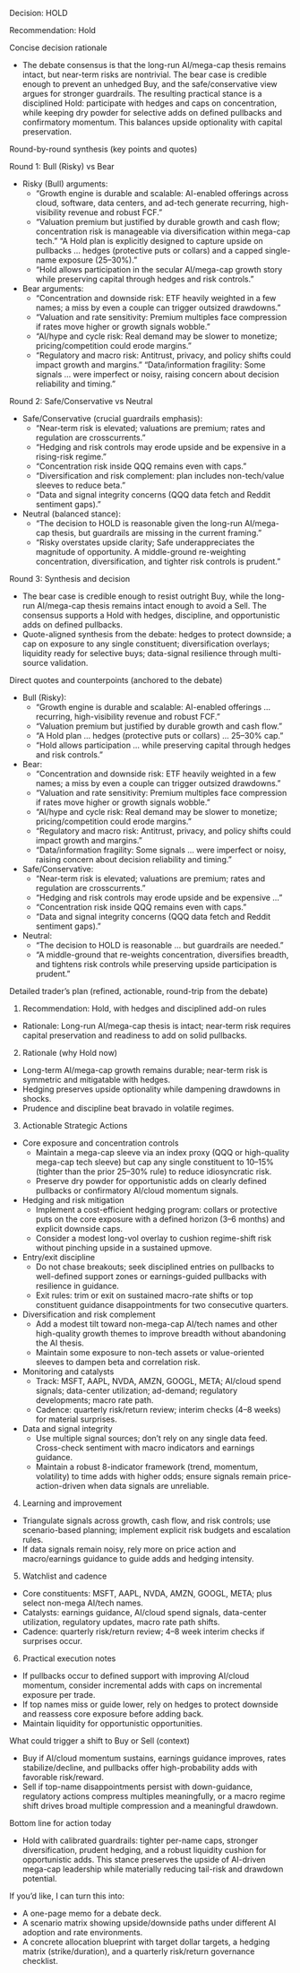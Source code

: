 Decision: HOLD

Recommendation: Hold

Concise decision rationale
- The debate consensus is that the long-run AI/mega-cap thesis remains intact, but near-term risks are nontrivial. The bear case is credible enough to prevent an unhedged Buy, and the safe/conservative view argues for stronger guardrails. The resulting practical stance is a disciplined Hold: participate with hedges and caps on concentration, while keeping dry powder for selective adds on defined pullbacks and confirmatory momentum. This balances upside optionality with capital preservation.

Round-by-round synthesis (key points and quotes)

Round 1: Bull (Risky) vs Bear
- Risky (Bull) arguments:
  - “Growth engine is durable and scalable: AI-enabled offerings across cloud, software, data centers, and ad-tech generate recurring, high-visibility revenue and robust FCF.”
  - “Valuation premium but justified by durable growth and cash flow; concentration risk is manageable via diversification within mega-cap tech.”
  “A Hold plan is explicitly designed to capture upside on pullbacks … hedges (protective puts or collars) and a capped single-name exposure (25–30%).”
  - “Hold allows participation in the secular AI/mega-cap growth story while preserving capital through hedges and risk controls.”
- Bear arguments:
  - “Concentration and downside risk: ETF heavily weighted in a few names; a miss by even a couple can trigger outsized drawdowns.”
  - “Valuation and rate sensitivity: Premium multiples face compression if rates move higher or growth signals wobble.”
  - “AI/hype and cycle risk: Real demand may be slower to monetize; pricing/competition could erode margins.”
  - “Regulatory and macro risk: Antitrust, privacy, and policy shifts could impact growth and margins.”
  “Data/information fragility: Some signals … were imperfect or noisy, raising concern about decision reliability and timing.”

Round 2: Safe/Conservative vs Neutral
- Safe/Conservative (crucial guardrails emphasis):
  - “Near-term risk is elevated; valuations are premium; rates and regulation are crosscurrents.”
  - “Hedging and risk controls may erode upside and be expensive in a rising-risk regime.”
  - “Concentration risk inside QQQ remains even with caps.”
  - “Diversification and risk complement: plan includes non-tech/value sleeves to reduce beta.”
  - “Data and signal integrity concerns (QQQ data fetch and Reddit sentiment gaps).”
- Neutral (balanced stance):
  - “The decision to HOLD is reasonable given the long-run AI/mega-cap thesis, but guardrails are missing in the current framing.”
  - “Risky overstates upside clarity; Safe underappreciates the magnitude of opportunity. A middle-ground re-weighting concentration, diversification, and tighter risk controls is prudent.”

Round 3: Synthesis and decision
- The bear case is credible enough to resist outright Buy, while the long-run AI/mega-cap thesis remains intact enough to avoid a Sell. The consensus supports a Hold with hedges, discipline, and opportunistic adds on defined pullbacks.
- Quote-aligned synthesis from the debate: hedges to protect downside; a cap on exposure to any single constituent; diversification overlays; liquidity ready for selective buys; data-signal resilience through multi-source validation.

Direct quotes and counterpoints (anchored to the debate)
- Bull (Risky):
  - “Growth engine is durable and scalable: AI-enabled offerings … recurring, high-visibility revenue and robust FCF.”
  - “Valuation premium but justified by durable growth and cash flow.”
  - “A Hold plan … hedges (protective puts or collars) … 25–30% cap.”
  - “Hold allows participation … while preserving capital through hedges and risk controls.”
- Bear:
  - “Concentration and downside risk: ETF heavily weighted in a few names; a miss by even a couple can trigger outsized drawdowns.”
  - “Valuation and rate sensitivity: Premium multiples face compression if rates move higher or growth signals wobble.”
  - “AI/hype and cycle risk: Real demand may be slower to monetize; pricing/competition could erode margins.”
  - “Regulatory and macro risk: Antitrust, privacy, and policy shifts could impact growth and margins.”
  - “Data/information fragility: Some signals … were imperfect or noisy, raising concern about decision reliability and timing.”
- Safe/Conservative:
  - “Near-term risk is elevated; valuations are premium; rates and regulation are crosscurrents.”
  - “Hedging and risk controls may erode upside and be expensive …”
  - “Concentration risk inside QQQ remains even with caps.”
  - “Data and signal integrity concerns (QQQ data fetch and Reddit sentiment gaps).”
- Neutral:
  - “The decision to HOLD is reasonable … but guardrails are needed.”
  - “A middle-ground that re-weights concentration, diversifies breadth, and tightens risk controls while preserving upside participation is prudent.”

Detailed trader’s plan (refined, actionable, round-trip from the debate)

1) Recommendation: Hold, with hedges and disciplined add-on rules
- Rationale: Long-run AI/mega-cap thesis is intact; near-term risk requires capital preservation and readiness to add on solid pullbacks.

2) Rationale (why Hold now)
- Long-term AI/mega-cap growth remains durable; near-term risk is symmetric and mitigatable with hedges.
- Hedging preserves upside optionality while dampening drawdowns in shocks.
- Prudence and discipline beat bravado in volatile regimes.

3) Actionable Strategic Actions
- Core exposure and concentration controls
  - Maintain a mega-cap sleeve via an index proxy (QQQ or high-quality mega-cap tech sleeve) but cap any single constituent to 10–15% (tighter than the prior 25–30% rule) to reduce idiosyncratic risk.
  - Preserve dry powder for opportunistic adds on clearly defined pullbacks or confirmatory AI/cloud momentum signals.
- Hedging and risk mitigation
  - Implement a cost-efficient hedging program: collars or protective puts on the core exposure with a defined horizon (3–6 months) and explicit downside caps.
  - Consider a modest long-vol overlay to cushion regime-shift risk without pinching upside in a sustained upmove.
- Entry/exit discipline
  - Do not chase breakouts; seek disciplined entries on pullbacks to well-defined support zones or earnings-guided pullbacks with resilience in guidance.
  - Exit rules: trim or exit on sustained macro-rate shifts or top constituent guidance disappointments for two consecutive quarters.
- Diversification and risk complement
  - Add a modest tilt toward non-mega-cap AI/tech names and other high-quality growth themes to improve breadth without abandoning the AI thesis.
  - Maintain some exposure to non-tech assets or value-oriented sleeves to dampen beta and correlation risk.
- Monitoring and catalysts
  - Track: MSFT, AAPL, NVDA, AMZN, GOOGL, META; AI/cloud spend signals; data-center utilization; ad-demand; regulatory developments; macro rate path.
  - Cadence: quarterly risk/return review; interim checks (4–8 weeks) for material surprises.
- Data and signal integrity
  - Use multiple signal sources; don’t rely on any single data feed. Cross-check sentiment with macro indicators and earnings guidance.
  - Maintain a robust 8-indicator framework (trend, momentum, volatility) to time adds with higher odds; ensure signals remain price-action-driven when data signals are unreliable.

4) Learning and improvement
- Triangulate signals across growth, cash flow, and risk controls; use scenario-based planning; implement explicit risk budgets and escalation rules.
- If data signals remain noisy, rely more on price action and macro/earnings guidance to guide adds and hedging intensity.

5) Watchlist and cadence
- Core constituents: MSFT, AAPL, NVDA, AMZN, GOOGL, META; plus select non-mega AI/tech names.
- Catalysts: earnings guidance, AI/cloud spend signals, data-center utilization, regulatory updates, macro rate path shifts.
- Cadence: quarterly risk/return review; 4–8 week interim checks if surprises occur.

6) Practical execution notes
- If pullbacks occur to defined support with improving AI/cloud momentum, consider incremental adds with caps on incremental exposure per trade.
- If top names miss or guide lower, rely on hedges to protect downside and reassess core exposure before adding back.
- Maintain liquidity for opportunistic opportunities.

What could trigger a shift to Buy or Sell (context)
- Buy if AI/cloud momentum sustains, earnings guidance improves, rates stabilize/decline, and pullbacks offer high-probability adds with favorable risk/reward.
- Sell if top-name disappointments persist with down-guidance, regulatory actions compress multiples meaningfully, or a macro regime shift drives broad multiple compression and a meaningful drawdown.

Bottom line for action today
- Hold with calibrated guardrails: tighter per-name caps, stronger diversification, prudent hedging, and a robust liquidity cushion for opportunistic adds. This stance preserves the upside of AI-driven mega-cap leadership while materially reducing tail-risk and drawdown potential.

If you’d like, I can turn this into:
- A one-page memo for a debate deck.
- A scenario matrix showing upside/downside paths under different AI adoption and rate environments.
- A concrete allocation blueprint with target dollar targets, a hedging matrix (strike/duration), and a quarterly risk/return governance checklist.